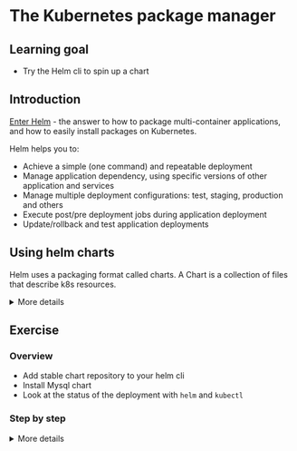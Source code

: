 # The Kubernetes package manager

## Learning goal

- Try the Helm cli to spin up a chart

## Introduction

[Enter Helm](https://github.com/helm/helm) - the
answer to how to package multi-container
applications, and how to easily install packages
on Kubernetes.

Helm helps you to:

- Achieve a simple (one command) and repeatable
  deployment
- Manage application dependency, using specific
  versions of other application and services
- Manage multiple deployment configurations: test,
  staging, production and others
- Execute post/pre deployment jobs during
  application deployment
- Update/rollback and test application deployments

## Using helm charts

Helm uses a packaging format called charts. A
Chart is a collection of files that describe k8s
resources.

 <details>
      <summary>More details</summary>
Charts can be simple, describing something like a
standalone web server but they can also be more
complex, for example, a chart that represents a
full web application stack included web servers,
databases, proxies, etc.

Instead of installing k8s resources manually via
kubectl, we can use Helm to install pre-defined
Charts faster, with less chance of typos or other
operator errors.

When you install Helm, it does not have a
connection to any default repositories. This is
because Helm wants to decouple the application to
the repository in use.

The
[official Helm Chart Repository](https://charts.helm.sh/stable)
is however going to be used in these exercises.

The chart repository are very dynamic due to
updates and new additions. To keep Helm's local
list updated with all these changes, we need to
occasionally run the
[repository update](https://docs.helm.sh/helm/#helm-repo-update)
command.

</details>

## Exercise

### Overview

- Add stable chart repository to your helm cli
- Install Mysql chart
- Look at the status of the deployment with `helm`
  and `kubectl`

### Step by step

<details>
      <summary>More details</summary>
To install the official Helm Repo and update
Helm's local list of Charts, run:

```
helm repo add stable https://charts.helm.sh/stable
helm repo update
```

Instead of figuring out which docker images to run
manually, we will let helm find them. Let helm
install MySql:

```
helm install stable/mysql
```

This will output information about your newly
deployed mysql setup similar to this:

```
NAME:   invinvible-serval
LAST DEPLOYED: Tue Nov 14 14:46:15 2017
NAMESPACE: default
STATUS: DEPLOYED

RESOURCES:
==> v1beta1/Deployment
NAME                     DESIRED  CURRENT  UP-TO-DATE  AVAILABLE  AGE
invinvible-serval-mysql  1        1        1           0          0s

==> v1/Secret
NAME                     TYPE    DATA  AGE
invinvible-serval-mysql  Opaque  2     0s

==> v1/PersistentVolumeClaim
NAME                     STATUS  VOLUME                                    CAPACITY  ACCESSMODES  STORAGECLASS  AGE
invinvible-serval-mysql  Bound   pvc-2f95ebb1-c942-11e7-9e2e-080027f4e367  8Gi       RWO          standard      0s

==> v1/Service
NAME                     CLUSTER-IP  EXTERNAL-IP  PORT(S)   AGE
invinvible-serval-mysql  10.0.0.25   <none>       3306/TCP  0s
```

Running `helm ls` will show all current
deployments and `helm delete <deployment name>`
(in above example helm delete invinvible-serval)
will remove the service again.

> :bulb: As said before Helm deals with the
> concept of
> [charts](https://github.com/kubernetes/charts)
> for its deployment logic. Stable/mysql was a
> chart,
> [found here](https://github.com/kubernetes/charts/tree/master/stable/mysql)
> that describes how helm should deploy it. It
> interpolates values into the deployment, which
> for mysql looks
> [like this](https://github.com/kubernetes/charts/blob/master/stable/mysql/templates/>deployment.yaml).
> The charts describe which values can be given
> for overwriting default behavior, and there is
> an active community around it.

</details>

